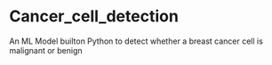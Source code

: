 # Cancer_cell_detection
An ML Model builton Python to detect whether a breast cancer cell is malignant or benign
